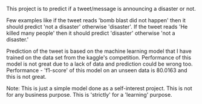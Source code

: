 This project is to predict if a tweet/message is announcing a disaster or not.

Few examples like if the tweet reads 'bomb blast did not happen' then it should predict 'not a disaster' otherwise 'disaster'. If the tweet reads 'He killed many people' then it should predict 'disaster' otherwise 'not a disaster.'

Prediction of the tweet is based on the machine learning model that I have trained on the data set from the kaggle's competition. Performance of this model is not great due to a lack of data and prediction could be wrong too. Performance - 'f1-score' of this model on an unseen data is 80.0163 and this is not great.

Note: This is just a simple model done as a self-interest project. This is not for any business purpose. This is 'strictly' for a 'learning' purpose.
